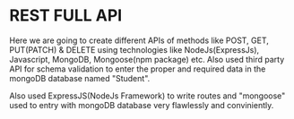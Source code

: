 # REST FULL API

<p>Here we are going to create different APIs of methods like POST, GET, PUT(PATCH) & DELETE using technologies like NodeJs(ExpressJs), Javascript, MongoDB, Mongoose(npm package) etc. Also used third party API for schema validation to enter the proper and required data in the mongoDB database named "Student".</p> 
<p>Also used ExpressJS(NodeJs Framework) to write routes and "mongoose" used to entry with mongoDB database very flawlessly and conviniently.</p> 